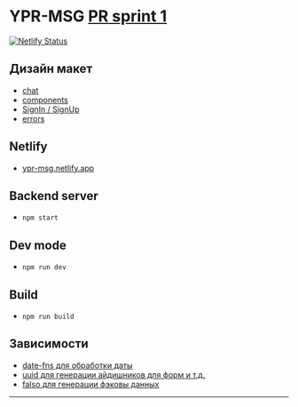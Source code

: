 # YPR-MSG [PR sprint 1 ](https://github.com/vaskes79/middle.messenger.praktikum.yandex/pull/42)

[![Netlify Status](https://api.netlify.com/api/v1/badges/56837701-b2e9-41fe-bb52-83ecc6572342/deploy-status)](https://app.netlify.com/sites/ypr-msg/deploys)


## Дизайн макет

- [chat](https://www.figma.com/file/3PTzvlTjzP9fxIJEEMPqQR/YPR-MSG)
- [components](https://www.figma.com/file/3PTzvlTjzP9fxIJEEMPqQR/YPR-MSG?node-id=0%3A1)
- [SignIn / SignUp](https://www.figma.com/file/3PTzvlTjzP9fxIJEEMPqQR/YPR-MSG?node-id=116%3A4865)
- [errors](https://www.figma.com/file/3PTzvlTjzP9fxIJEEMPqQR/YPR-MSG?node-id=116%3A5153)

## Netlify

- [ypr-msg.netlify.app](https://ypr-msg.netlify.app/)

## Backend server 

- `npm start`

## Dev mode

- `npm run dev`

## Build

- `npm run build`


## Зависимости

- [date-fns для обработки даты](https://date-fns.org/docs/Getting-Started)
- [uuid для генерации айдишников для форм и т.д.](https://github.com/uuidjs/uuid)
- [falso для генерации фэковы данных](https://ngneat.github.io/falso/docs/getting-started/)

---
